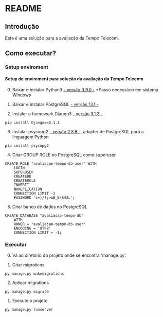 # README #

## Introdução

Esta é uma solução para a avaliação da Tempo Telecom.

## Como executar?

### Setup enviroment

#### Setup de enviroment para solução da avaliação da Tempo Telecom

0. Baixar e instalar Python3 [- versão 3.9.0 -](https://www.python.org/downloads/)
*Passo necessário em sistema Windows

1. Baixar e instalar PostgreSQL [- versão 13.1 -](https://www.enterprisedb.com/downloads/postgres-postgresql-downloads)

2. Instalar a framework Django3 [- versão 3.1.3 -](https://www.djangoproject.com/)
```
pip install Django==3.1.3
```

3. Instalar psycopg2 [- versão 2.8.6 -](https://www.psycopg.org/), adapter de PostgreSQL para a linguagem Python
```
pip install psycopg2
```

4. Criar GROUP ROLE no PostgreSQL como superuser
```
CREATE ROLE "avaliacao-tempo-db-user" WITH
	LOGIN
	SUPERUSER
	CREATEDB
	CREATEROLE
	INHERIT
	NOREPLICATION
	CONNECTION LIMIT -1
	PASSWORD 's+}/!;>wB_9\S43L';
```

5. Criar banco de dados no PostgreSQL
```
CREATE DATABASE "avaliacao-tempo-db"
    WITH 
    OWNER = "avaliacao-tempo-db-user"
    ENCODING = 'UTF8'
    CONNECTION LIMIT = -1;
```

### Executar

0. Vá ao diretório do projeto onde se encontra 'manage.py'.

1. Criar migrations
```
py manage.py makemigrations
```

2. Aplicar migrations
```
py manage.py migrate
```

1. Execute o projeto
```
py manage.py runserver
```
